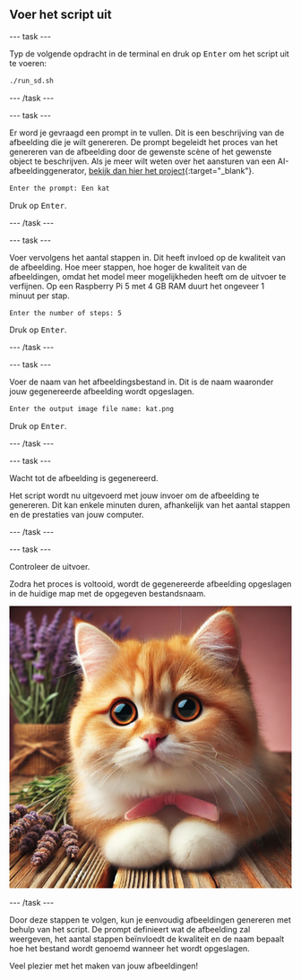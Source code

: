 ## Voer het script uit

--- task ---

Typ de volgende opdracht in de terminal en druk op <kbd>Enter</kbd> om het script uit te voeren:

```bash
./run_sd.sh
```

--- /task ---

--- task ---

Er word je gevraagd een prompt in te vullen. Dit is een beschrijving van de afbeelding die je wilt genereren. De prompt begeleidt het proces van het genereren van de afbeelding door de gewenste scène of het gewenste object te beschrijven. Als je meer wilt weten over het aansturen van een AI-afbeeldinggenerator, [bekijk dan hier het project](https://projects.raspberrypi.org/nl-NL/projects/ai-image-prompt/){:target="_blank"}.

```bash
Enter the prompt: Een kat
```

Druk op <kbd>Enter</kbd>.

--- /task ---

--- task ---

Voer vervolgens het aantal stappen in. Dit heeft invloed op de kwaliteit van de afbeelding. Hoe meer stappen, hoe hoger de kwaliteit van de afbeeldingen, omdat het model meer mogelijkheden heeft om de uitvoer te verfijnen. Op een Raspberry Pi 5 met 4 GB RAM duurt het ongeveer 1 minuut per stap.

```bash
Enter the number of steps: 5
```

Druk op <kbd>Enter</kbd>.

--- /task ---

--- task ---

Voer de naam van het afbeeldingsbestand in. Dit is de naam waaronder jouw gegenereerde afbeelding wordt opgeslagen.

```bash
Enter the output image file name: kat.png
```

Druk op <kbd>Enter</kbd>.

--- /task ---

--- task ---

Wacht tot de afbeelding is gegenereerd.

Het script wordt nu uitgevoerd met jouw invoer om de afbeelding te genereren. Dit kan enkele minuten duren, afhankelijk van het aantal stappen en de prestaties van jouw computer.

--- /task ---

--- task ---

Controleer de uitvoer.

Zodra het proces is voltooid, wordt de gegenereerde afbeelding opgeslagen in de huidige map met de opgegeven bestandsnaam.

![Een oranje en wit katje met grote, expressieve ogen en een roze neusje zit op een houten oppervlak. Het katje heeft een roze strik om zijn nek. Op de achtergrond zijn lavendeltakjes en een in jute gewikkelde bos lavendelbloemen te zien, tegen een zachtroze achtergrond.](images/cat.jpg)

--- /task ---

Door deze stappen te volgen, kun je eenvoudig afbeeldingen genereren met behulp van het script. De prompt definieert wat de afbeelding zal weergeven, het aantal stappen beïnvloedt de kwaliteit en de naam bepaalt hoe het bestand wordt genoemd wanneer het wordt opgeslagen.

Veel plezier met het maken van jouw afbeeldingen!
